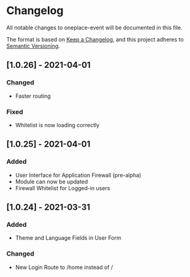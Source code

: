 # Changelog

All notable changes to oneplace-event will be documented in this file.

The format is based on [Keep a Changelog](https://keepachangelog.com/en/1.0.0/),
and this project adheres to [Semantic Versioning](https://semver.org/spec/v2.0.0.html).

## [1.0.26] - 2021-04-01

### Changed
- Faster routing

### Fixed
- Whitelist is now loading correctly

## [1.0.25] - 2021-04-01

### Added
- User Interface for Application Firewall (pre-alpha)
- Module can now be updated
- Firewall Whitelist for Logged-in users
## [1.0.24] - 2021-03-31

### Added

- Theme and Language Fields in User Form

### Changed

- New Login Route to /home instead of /